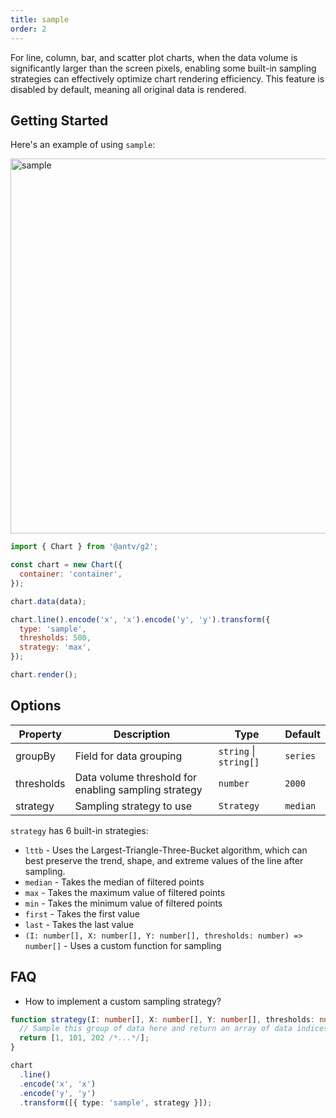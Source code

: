 ```yaml
---
title: sample
order: 2
---
```


For line, column, bar, and scatter plot charts, when the data volume is significantly larger than the screen pixels, enabling some built-in sampling strategies can effectively optimize chart rendering efficiency. This feature is disabled by default, meaning all original data is rendered.

## Getting Started

Here's an example of using `sample`:

<img alt="sample" src="https://mdn.alipayobjects.com/huamei_qa8qxu/afts/img/A*Qs_nRauYpbQAAAAAAAAAAAAADmJ7AQ/original" width="600" />

```js
import { Chart } from '@antv/g2';

const chart = new Chart({
  container: 'container',
});

chart.data(data);

chart.line().encode('x', 'x').encode('y', 'y').transform({
  type: 'sample',
  thresholds: 500,
  strategy: 'max',
});

chart.render();
```

## Options

| Property   | Description                                      | Type                   | Default  |
| ---------- | ------------------------------------------------ | ---------------------- | -------- |
| groupBy    | Field for data grouping                         | `string` \| `string[]` | `series` |
| thresholds | Data volume threshold for enabling sampling strategy | `number`               | `2000`   |
| strategy   | Sampling strategy to use                        | `Strategy`             | `median` |

`strategy` has 6 built-in strategies:

- `lttb` - Uses the Largest-Triangle-Three-Bucket algorithm, which can best preserve the trend, shape, and extreme values of the line after sampling.
- `median` - Takes the median of filtered points
- `max` - Takes the maximum value of filtered points
- `min` - Takes the minimum value of filtered points
- `first` - Takes the first value
- `last` - Takes the last value
- `(I: number[], X: number[], Y: number[], thresholds: number) => number[]` - Uses a custom function for sampling

## FAQ

- How to implement a custom sampling strategy?

```ts
function strategy(I: number[], X: number[], Y: number[], thresholds: number) {
  // Sample this group of data here and return an array of data indices
  return [1, 101, 202 /*...*/];
}

chart
  .line()
  .encode('x', 'x')
  .encode('y', 'y')
  .transform([{ type: 'sample', strategy }]);
```
